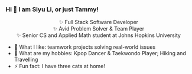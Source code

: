 ### Hi 👋 I am Siyu Li, or just Tammy!

<div align="center"> ✨ Full Stack Software Developer </div>
<div align="center"> ✨ Avid Problem Solver & Team Player </div>
<div align="center"> ✨ Senior CS and Applied Math student at Johns Hopkins University </div>

- 🔭 What I like: teamwork projects solving real-world issues
- 👯 What are my hobbies: Kpop Dancer & Taekwondo Player; Hiking and Travelling
- ⚡ Fun fact: I have three cats at home!

